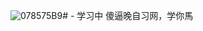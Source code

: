 ![078575B9](https://github.com/PoetNeko/-/assets/169263753/676efc4d-dc90-485b-9cbe-1daf194a8512)# -
学习中
傻逼晚自习网，学你馬
